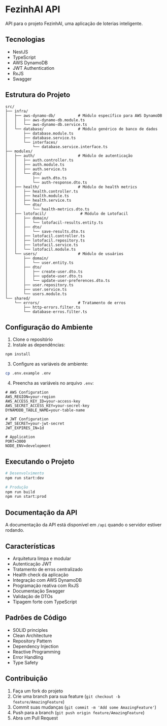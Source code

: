 # FezinhAI API

API para o projeto FezinhAI, uma aplicação de loterias inteligente.

## Tecnologias

- NestJS
- TypeScript
- AWS DynamoDB
- JWT Authentication
- RxJS
- Swagger

## Estrutura do Projeto

```
src/
├── infra/
│   ├── aws-dynamo-db/          # Módulo específico para AWS DynamoDB
│   │   ├── aws-dynamo-db.module.ts
│   │   └── aws-dynamo-db.service.ts
│   └── database/               # Módulo genérico de banco de dados
│       ├── database.module.ts
│       ├── database.service.ts
│       └── interfaces/
│           └── database.service.interface.ts
├── modules/
│   ├── auth/                   # Módulo de autenticação
│   │   ├── auth.controller.ts
│   │   ├── auth.module.ts
│   │   ├── auth.service.ts
│   │   └── dto/
│   │       ├── auth.dto.ts
│   │       └── auth-response.dto.ts
│   ├── health/                 # Módulo de health metrics
│   │   ├── health.controller.ts
│   │   ├── health.module.ts
│   │   ├── health.service.ts
│   │   └── dto/
│   │       └── health-metrics.dto.ts
│   ├── lotofacil/               # Módulo de Lotofacil
│   │   ├── domain/
│   │   │   └── lotofacil-results.entity.ts
│   │   ├── dto/
│   │   │   └── save-results.dto.ts
│   │   ├── lotofacil.controller.ts
│   │   ├── lotofacil.repository.ts
│   │   ├── lotofacil.service.ts
│   │   └── lotofacil.module.ts
│   └── users/                  # Módulo de usuários
│       ├── domain/
│       │   └── user.entity.ts
│       ├── dto/
│       │   ├── create-user.dto.ts
│       │   ├── update-user.dto.ts
│       │   └── update-user-preferences.dto.ts
│       ├── user.repository.ts
│       ├── user.service.ts
│       └── users.module.ts
└── shared/
    └── errors/                 # Tratamento de erros
        ├── http-errors.filter.ts
        └── database-erros.filter.ts
```

## Configuração do Ambiente

1. Clone o repositório
2. Instale as dependências:
```bash
npm install
```

3. Configure as variáveis de ambiente:
```bash
cp .env.example .env
```

4. Preencha as variáveis no arquivo `.env`:
```
# AWS Configuration
AWS_REGION=your-region
AWS_ACCESS_KEY_ID=your-access-key
AWS_SECRET_ACCESS_KEY=your-secret-key
DYNAMODB_TABLE_NAME=your-table-name

# JWT Configuration
JWT_SECRET=your-jwt-secret
JWT_EXPIRES_IN=1d

# Application
PORT=3000
NODE_ENV=development
```

## Executando o Projeto

```bash
# Desenvolvimento
npm run start:dev

# Produção
npm run build
npm run start:prod
```

## Documentação da API

A documentação da API está disponível em `/api` quando o servidor estiver rodando.

## Características

- Arquitetura limpa e modular
- Autenticação JWT
- Tratamento de erros centralizado
- Health check da aplicação
- Integração com AWS DynamoDB
- Programação reativa com RxJS
- Documentação Swagger
- Validação de DTOs
- Tipagem forte com TypeScript

## Padrões de Código

- SOLID principles
- Clean Architecture
- Repository Pattern
- Dependency Injection
- Reactive Programming
- Error Handling
- Type Safety

## Contribuição

1. Faça um fork do projeto
2. Crie uma branch para sua feature (`git checkout -b feature/AmazingFeature`)
3. Commit suas mudanças (`git commit -m 'Add some AmazingFeature'`)
4. Push para a branch (`git push origin feature/AmazingFeature`)
5. Abra um Pull Request

